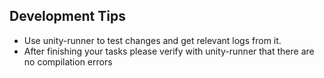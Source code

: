 ## Development Tips
- Use unity-runner to test changes and get relevant logs from it.
- After finishing your tasks please verify with unity-runner that there are no compilation errors